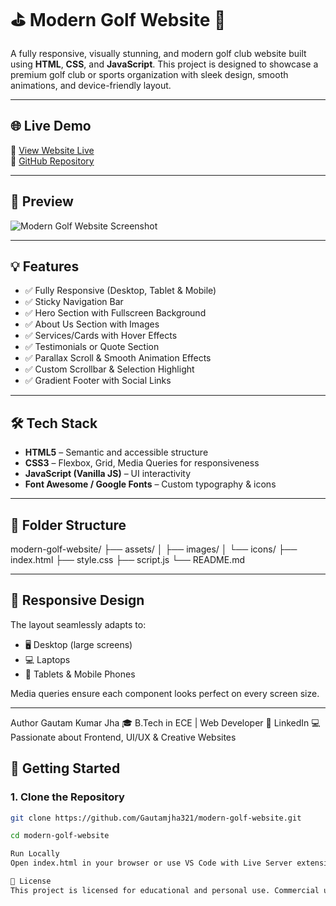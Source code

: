# ⛳ Modern Golf Website 🎯

A fully responsive, visually stunning, and modern golf club website built using **HTML**, **CSS**, and **JavaScript**. This project is designed to showcase a premium golf club or sports organization with sleek design, smooth animations, and device-friendly layout.

---

## 🌐 Live Demo

🔗 [View Website Live](https://modern-golf-website.vercel.app/)  
📁 [GitHub Repository](https://github.com/Gautamjha321/modern-golf-website)

---

## 📸 Preview

![Modern Golf Website Screenshot](./assets/preview.png)

---

## 💡 Features

- ✅ Fully Responsive (Desktop, Tablet & Mobile)
- ✅ Sticky Navigation Bar
- ✅ Hero Section with Fullscreen Background
- ✅ About Us Section with Images
- ✅ Services/Cards with Hover Effects
- ✅ Testimonials or Quote Section
- ✅ Parallax Scroll & Smooth Animation Effects
- ✅ Custom Scrollbar & Selection Highlight
- ✅ Gradient Footer with Social Links

---

## 🛠️ Tech Stack

- **HTML5** – Semantic and accessible structure  
- **CSS3** – Flexbox, Grid, Media Queries for responsiveness  
- **JavaScript (Vanilla JS)** – UI interactivity  
- **Font Awesome / Google Fonts** – Custom typography & icons

---

## 📁 Folder Structure

modern-golf-website/
├── assets/
│ ├── images/
│ └── icons/
├── index.html
├── style.css
├── script.js
└── README.md


---

## 📱 Responsive Design

The layout seamlessly adapts to:
- 🖥️ Desktop (large screens)
- 💻 Laptops
- 📱 Tablets & Mobile Phones

Media queries ensure each component looks perfect on every screen size.

---


Author
Gautam Kumar Jha
🎓 B.Tech in ECE | Web Developer
🔗 LinkedIn
💻 Passionate about Frontend, UI/UX & Creative Websites

## 🚀 Getting Started

### 1. Clone the Repository

```bash
git clone https://github.com/Gautamjha321/modern-golf-website.git

cd modern-golf-website

Run Locally
Open index.html in your browser or use VS Code with Live Server extension.

📄 License
This project is licensed for educational and personal use. Commercial use is not allowed without permission.
